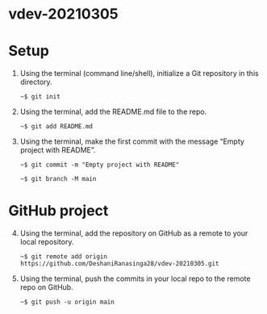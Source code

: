 # vdev-20210305

# Setup

 1. Using the terminal (command line/shell), initialize a Git repository in this directory.

     ` ~$ git init `
 
 2. Using the terminal, add the README.md file to the repo.

     ` ~$ git add README.md `
     
 3. Using the terminal, make the first commit with the message “Empty project with README”.

     ` ~$ git commit -m "Empty project with README" `
     
     ` ~$ git branch -M main `
     

# GitHub project
     
 4. Using the terminal, add the repository on GitHub as a remote to your local repository.

     ` ~$ git remote add origin https://github.com/DeshaniRanasinga28/vdev-20210305.git `
      
 5. Using the terminal, push the commits in your local repo to the remote repo on GitHub.

     ` ~$ git push -u origin main `
